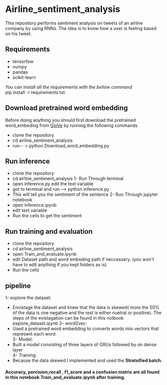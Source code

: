 # Airline_sentiment_analysis
This repository performs sentiment analysis on tweets of an airline company by using RNNs. The idea is to know how a user is feeling based 
on his tweet. 

## Requirements 
* tensorfow
* numpy
* pandas
* scikit-learn

*You can install all the requirements with the bellow command*   
pip install -r requirements.txt

## Download pretrained word embedding   
Before doing anything you should first download the pretrained word_embeding from [GloVe](https://nlp.stanford.edu/projects/glove/) by running the following commands
* clone the repository
* cd airline_sentiment_analysis
* run-- > python Download_word_embedding.py

## Run inference
* clone the repository
* cd airline_sentiment_analysis
1- Run Through terminal
* open inference.py edit the text variable
* got to terminal and run --> python inference.py
* This will tell you the sentiment of the sentence
2- Run Through jupyter notebook
* open inference.ipynb 
* edit text variable
* Run the cells to get the sentiment 

## Run training and evaluation
* clone the repository
* cd airline_sentiment_analysis
* open Train_and_evaluate.ipynb
* edit Dataset path and word embeding path if neccessary. (you won't have to edit anything if you kept folders as is)
* Run the cells 

## pipeline
1- explore the dataset:
* Envistage the dataset and knew that the data is skewed( more the 50% of the data is one negative and the rest is either nuetral or 
positive). The steps of the evistagation can be found in this notbook explore_dataset.ipynb
2- word2vec:
* Used a pretrained word embedding to converts words into vectors that represent each word   
3- Model:
* Built a model consisting of three layers of GRUs followed by on dense layer   
4- Training:
* Because the data skewed I implemented and used the **Stratsified batch**.

#### Accuracy, percision,recall , f1_score and a confusion matrix are all found in this notebook Train_and_evaluate.ipynb after training.

